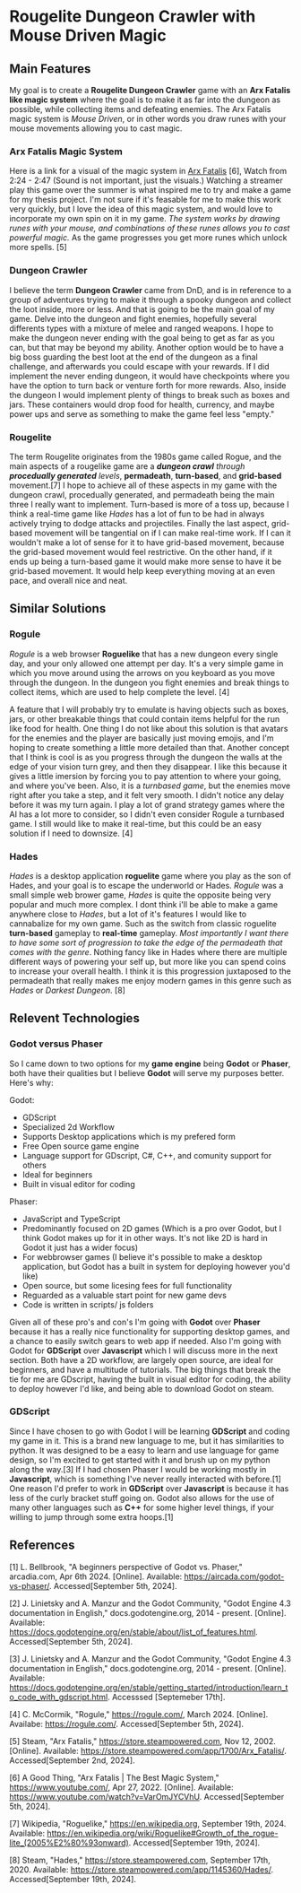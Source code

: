 # Rougelite Dungeon Crawler with Mouse Driven Magic

## Main Features
My goal is to create a **Rougelite Dungeon Crawler** game with an **Arx Fatalis like magic system** where the goal is to make it as far into the dungeon as possible, while collecting items and defeating enemies. The Arx Fatalis magic system is _Mouse Driven_, or in other words you draw runes with your mouse movements allowing you to cast magic. 

### Arx Fatalis Magic System 
Here is a link for a visual of the magic system in [Arx Fatalis](https://www.youtube.com/watch?v=VarOmJYCVhU) [6], Watch from 2:24 - 2:47 (Sound is not important, just the visuals.)
Watching a streamer play this game over the summer is what inspired me to try and make a game for my thesis project. I'm not sure if it's feasable for me to make this work very quickly, but I love the idea of this magic system, and would love to incorporate my own spin on it in my game. _The system works by drawing runes with your mouse, and combinations of these runes allows you to cast powerful magic._ As the game progresses you get more runes which unlock more spells. [5]

### Dungeon Crawler
I believe the term **Dungeon Crawler** came from DnD, and is in reference to a group of adventures trying to make it through a spooky dungeon and collect the loot inside, more or less. And that is going to be the main goal of my game. Delve into the dungeon and fight enemies, hopefully several differents types with a mixture of melee and ranged weapons. I hope to make the dungeon never ending with the goal being to get as far as you can, but that may be beyond my ability. Another option would be to have a big boss guarding the best loot at the end of the dungeon as a final challenge, and afterwards you could escape with your rewards. If I did implement the never ending dungeon, it would have checkpoints where you have the option to turn back or venture forth for more rewards. Also, inside the dungeon I would implement plenty of things to break such as boxes and jars. These containers would drop food for health, currency, and maybe power ups and serve as something to make the game feel less "empty."

### Rougelite
The term Rougelite originates from the 1980s game called Rogue, and the main aspects of a rougelike game are a _**dungeon crawl** through **procedually generated** levels_, **permadeath**, **turn-based**, and **grid-based** movement.[7] I hope to achieve all of these aspects in my game with the dungeon crawl, procedually generated, and permadeath being the main three I really want to implement. Turn-based is more of a toss up, because I think a real-time game like _Hades_ has a lot of fun to be had in always actively trying to dodge attacks and projectiles. Finally the last aspect, grid-based movement will be tangential on if I can make real-time work. If I can it wouldn't make a lot of sense for it to have grid-based movement, because the grid-based movement would feel restrictive. On the other hand, if it ends up being a turn-based game it would make more sense to have it be grid-based movement. It would help keep everything moving at an even pace, and overall nice and neat.

## Similar Solutions

### Rogule
_Rogule_ is a web browser **Roguelike** that has a new dungeon every single day, and your only allowed one attempt per day. It's a very simple game in which you move around using the arrows on you keyboard as you move through the dungeon. In the dungeon you fight enemies and break things to collect items, which are used to help complete the level. [4]

A feature that I will probably try to emulate is having objects such as boxes, jars, or other breakable things that could contain items helpful for the run like food for health. One thing I do not like about this solution is that avatars for the enemies and the player are basically just moving emojis, and I'm hoping to create something a little more detailed than that. Another concept that I think is cool is as you progress through the dungeon the walls at the edge of your vision turn grey, and then they disappear. I like this because it gives a little imersion by forcing you to pay attention to where your going, and where you've been. Also, it is a _turnbased game_, but the enemies move right after you take a step, and it felt very smooth. I didn't notice any delay before it was my turn again. I play a lot of grand strategy games where the AI has a lot more to consider, so I didn't even consider Rogule a turnbased game. I still would like to make it real-time, but this could be an easy solution if I need to downsize. [4]

### Hades
_Hades_ is a desktop application **roguelite** game where you play as the son of Hades, and your goal is to escape the underworld or Hades. _Rogule_ was a small simple web brower game, _Hades_ is quite the opposite being very popular and much more complex. I dont think i'll be able to make a game anywhere close to _Hades_, but a lot of it's features I would like to cannabalize for my own game. Such as the switch from classic roguelite **turn-based** gameplay to **real-time** gameplay. _Most importantly I want there to have some sort of progression to take the edge of the permadeath that comes with the genre_. Nothing fancy like in Hades where there are multiple different ways of powering your self up, but more like you can spend coins to increase your overall health. I think it is this progression juxtaposed to the permadeath that really makes me enjoy modern games in this genre such as _Hades_ or _Darkest Dungeon_. [8]

## Relevent Technologies

### Godot versus Phaser
So I came down to two options for my **game engine** being **Godot** or **Phaser**, both have their qualities but I believe **Godot** will serve my purposes better. Here's why:

Godot:
- GDScript
- Specialized 2d Workflow
- Supports Desktop applications which is my prefered form
- Free Open source game engine
- Language support for GDscript, C#, C++, and comunity support for others
- Ideal for beginners
- Built in visual editor for coding

Phaser:
- JavaScript and TypeScript
- Predominantly focused on 2D games (Which is a pro over Godot, but I think Godot makes up for it in other ways. It's not like 2D is hard in Godot it just has a wider focus)
- For webbrowser games (I believe it's possible to make a desktop application, but Godot has a built in system for deploying however you'd like)
- Open source, but some licesing fees for full functionality
- Reguarded as a valuable start point for new game devs
- Code is written in scripts/ js folders

Given all of these pro's and con's I'm going with **Godot** over **Phaser** because it has a really nice functionality for supporting desktop games, and a chance to easily switch gears to web app if needed. Also I'm going with Godot for **GDScript** over **Javascript** which I will discuss more in the next section. Both have a 2D workflow, are largely open source, are ideal for beginners, and have a multitude of tutorials. The big things that break the tie for me are GDscript, having the built in visual editor for coding, the ability to deploy however I'd like, and being able to download Godot on steam.


### GDScript
Since I have chosen to go with Godot I will be learning **GDScript** and coding my game in it. This is a brand new language to me, but it has similarities to python. It was designed to be a easy to learn and use language for game design, so I'm excited to get started with it and brush up on my python along the way.[3] If I had chosen Phaser I would be working mostly in **Javascript**, which is something I've never really interacted with before.[1] One reason I'd prefer to work in **GDScript** over **Javascript** is because it has less of the curly bracket stuff going on. Godot also allows for the use of many other languages such as **C++** for some higher level things, if your willing to jump through some extra hoops.[1]

## References
[1] L. Bellbrook, "A beginners perspective of Godot vs. Phaser," arcadia.com, Apr 6th 2024. [Online]. Available: https://aircada.com/godot-vs-phaser/. Accessed[September 5th, 2024].

[2] J. Linietsky and A. Manzur and the Godot Community, "Godot Engine 4.3 documentation in English," docs.godotengine.org, 2014 - present. [Online]. Available: https://docs.godotengine.org/en/stable/about/list_of_features.html. Accessed[September 5th, 2024].

[3] J. Linietsky and A. Manzur and the Godot Community, "Godot Engine 4.3 documentation in English," docs.godotengine.org, 2014 - present. [Online]. Available: https://docs.godotengine.org/en/stable/getting_started/introduction/learn_to_code_with_gdscript.html. Accesssed [Septemeber 17th].

[4] C. McCormik, "Rogule," https://rogule.com/, March 2024. [Online]. Availabe: https://rogule.com/. Accessed[September 5th, 2024].

[5] Steam, "Arx Fatalis," https://store.steampowered.com, Nov 12, 2002. [Online]. Available: https://store.steampowered.com/app/1700/Arx_Fatalis/. Accessed[September 2nd, 2024].

[6] A Good Thing, "Arx Fatalis | The Best Magic System," https://www.youtube.com/, Apr 27, 2022. [Online]. Available: https://www.youtube.com/watch?v=VarOmJYCVhU. Accessed[September 5th, 2024]. 

[7] Wikipedia, "Roguelike," https://en.wikipedia.org, September 19th, 2024. Available: https://en.wikipedia.org/wiki/Roguelike#Growth_of_the_rogue-lite_(2005%E2%80%93onward). Accessed[September 19th, 2024].

[8] Steam, "Hades," https://store.steampowered.com, September 17th, 2020. Available: https://store.steampowered.com/app/1145360/Hades/. Accessed[September 19th, 2024].
